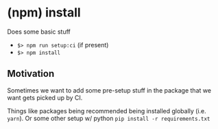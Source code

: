 # (npm) install

Does some basic stuff

- `$> npm run setup:ci` (if present)
- `$> npm install`

## Motivation

Sometimes we want to add some pre-setup stuff in the package that we want gets picked up by CI.

Things like packages being recommended being installed globally (i.e. `yarn`). Or some other setup w/ python `pip install -r requirements.txt`
